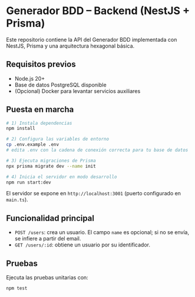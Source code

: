 # Generador BDD – Backend (NestJS + Prisma)

Este repositorio contiene la API del Generador BDD implementada con NestJS, Prisma y una arquitectura hexagonal básica.

## Requisitos previos

- Node.js 20+
- Base de datos PostgreSQL disponible
- (Opcional) Docker para levantar servicios auxiliares

## Puesta en marcha

```bash
# 1) Instala dependencias
npm install

# 2) Configura las variables de entorno
cp .env.example .env
# edita .env con la cadena de conexión correcta para tu base de datos

# 3) Ejecuta migraciones de Prisma
npx prisma migrate dev --name init

# 4) Inicia el servidor en modo desarrollo
npm run start:dev
```

El servidor se expone en `http://localhost:3001` (puerto configurado en `main.ts`).

## Funcionalidad principal

- `POST /users`: crea un usuario. El campo `name` es opcional; si no se envía, se infiere a partir del email.
- `GET /users/:id`: obtiene un usuario por su identificador.

## Pruebas

Ejecuta las pruebas unitarias con:

```bash
npm test
```
